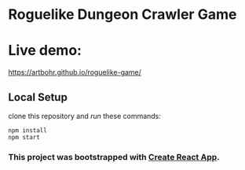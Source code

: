 # Roguelike Dungeon Crawler Game

# Live demo:
https://artbohr.github.io/roguelike-game/

## Local Setup
clone this repository and *run* these commands:

```
npm install
npm start
```

### This project was bootstrapped with [Create React App](https://github.com/facebookincubator/create-react-app).
